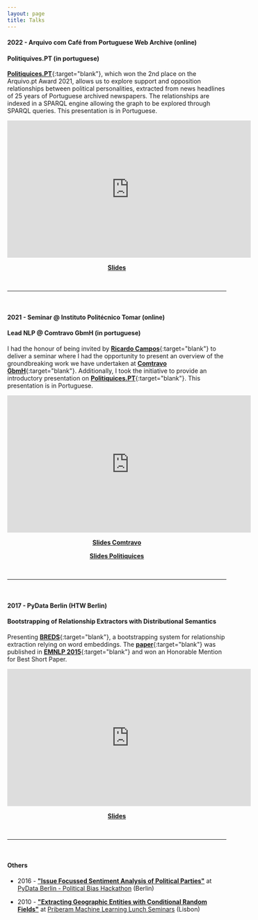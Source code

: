 ```yaml
---
layout: page
title: Talks
---
```


#### __2022 - Arquivo com Café from Portuguese Web Archive (online)__

#### Politiquives.PT (in portuguese)

<!-- Date: January 2022 -->

[__Politiquices.PT__](http://www.politiquices.pt){:target="blank"}, which won the 2nd place on the Arquivo.pt Award 2021, allows us to explore support and opposition relationships between political personalities, extracted from news headlines of 25 years of Portuguese archived newspapers. The relationships are indexed in a SPARQL engine allowing the graph to be explored through SPARQL queries. This presentation is in Portuguese.

<center>
	<iframe src="https://www.youtube.com/embed/lfNS_F84N6k" width="560" height="315" frameborder="0"></iframe>
	<p><b><a href="/assets/documents/talks/Arquivo.PT_cafe_politiquices_dsbatista_Janeiro_2022.pdf" target="_blank">Slides</a></b></p>
</center>

<br>

---

<br>


#### __2021 - Seminar @&nbsp;Instituto Politécnico Tomar (online)__

#### Lead NLP @ Comtravo GbmH (in portuguese)

<!-- Date: December 2021 -->

I had the honour of being invited by [__Ricardo Campos__](http://www.ccc.ipt.pt/~ricardo/){:target="blank"} to deliver a seminar where I had the opportunity to present an overview of the groundbreaking work we have undertaken at [__Comtravo GbmH__](https://www.comtravo.com/){:target="blank"}. Additionally, I took the initiative to provide an introductory presentation on [__Politiquices.PT__](http://www.politiquices.pt/){:target="blank"}. This presentation is in Portuguese.

<center>
	<iframe src="https://www.youtube.com/embed/wo52Shfs9aA" width="560" height="315" frameborder="0"></iframe>
	<p><b><a href="/assets/documents/talks/IPT_Comtravo.pdf" target="_blank">Slides Comtravo</a></b></p>
	<p><b><a href="/assets/documents/talks/IPT_Politiquices.pdf" target="_blank">Slides Politiquices</a></b></p>
</center>

<br>

---

<br>


#### __2017 - PyData Berlin (HTW Berlin)__

#### Bootstrapping of Relationship Extractors with Distributional Semantics

<!-- Date: Sunday July 2, 2017 -->

Presenting [__BREDS__](https://github.com/davidsbatista/BREDS){:target="blank"}, a bootstrapping system for relationship extraction relying on word embeddings. The [__paper__](https://www.davidsbatista.net/assets/documents/publications/breds-emnlp_15.pdf){:target="blank"} was published in [__EMNLP 2015__](https://aclanthology.org/volumes/D15-1/){:target="blank"} and won an Honorable Mention for Best Short Paper. 

<center>
	<iframe src="https://www.youtube.com/embed/Ra15lX-wojg" width="560" height="315" frameborder="0"></iframe>
	<p><b><a href="/assets/documents/talks/PyData2017-Berlin-presentation.pdf" target="_blank">Slides</a></b></p>
</center>

<br>

---

<br>


#### __Others__

* 2016 - <a href="/assets/documents/talks/pydata_berlin_hackathon_presentation_2016.pdf" target="_blank">__"Issue Focussed Sentiment Analysis of Political Parties"__</a> at <a href="https://www.meetup.com/PyData-Berlin/events/232774832/?eventId=232774832" target="_blank">PyData Berlin - Political Bias Hackathon</a> (Berlin)

* 2010 - <a href="/assets/documents/talks/priberam-ml-seminars.pdf" target="_blank">__"Extracting Geographic Entities with Conditional Random Fields"__</a> at <a href="https://priberam.com/extracting-geographic-entities-with-conditional-random-fields/" target="_blank">Priberam Machine Learning Lunch Seminars</a> (Lisbon)
